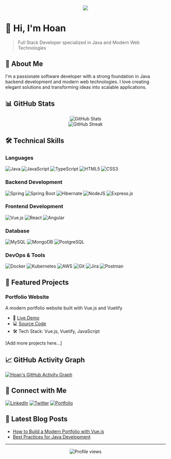 <div align="center">
  <img src="https://readme-typing-svg.herokuapp.com/?lines=Welcome+to+my+GitHub+Profile!;I'm+a+Full+Stack+Developer;3%2B+years+of+coding+experience&center=true&width=380&height=45">
</div>

# 👋 Hi, I'm Hoan

> Full Stack Developer specialized in Java and Modern Web Technologies

## 🚀 About Me

I'm a passionate software developer with a strong foundation in Java backend development and modern web technologies. I love creating elegant solutions and transforming ideas into scalable applications.

## 📊 GitHub Stats

<div align="center">
  <img src="https://github-readme-stats.vercel.app/api?username=viethoan261&show_icons=true&theme=radical" alt="GitHub Stats" />
</div>
<div align="center">
  <img src="https://streak-stats.demolab.com?user=viethoan261&theme=tokyonight&border_radius=4" alt="GitHub Streak" />
</div>

## 🛠️ Technical Skills

### Languages
![Java](https://img.shields.io/badge/Java-%23ED8B00.svg?style=for-the-badge&logo=java&logoColor=white)
![JavaScript](https://img.shields.io/badge/JavaScript-%23F7DF1E.svg?style=for-the-badge&logo=javascript&logoColor=black)
![TypeScript](https://img.shields.io/badge/TypeScript-%23007ACC.svg?style=for-the-badge&logo=typescript&logoColor=white)
![HTML5](https://img.shields.io/badge/HTML5-%23E34F26.svg?style=for-the-badge&logo=html5&logoColor=white)
![CSS3](https://img.shields.io/badge/CSS3-%231572B6.svg?style=for-the-badge&logo=css3&logoColor=white)

### Backend Development
![Spring](https://img.shields.io/badge/Spring-%236DB33F.svg?style=for-the-badge&logo=spring&logoColor=white)
![Spring Boot](https://img.shields.io/badge/Spring_Boot-%236DB33F.svg?style=for-the-badge&logo=spring-boot&logoColor=white)
![Hibernate](https://img.shields.io/badge/Hibernate-%23595014.svg?style=for-the-badge&logo=hibernate&logoColor=white)
![NodeJS](https://img.shields.io/badge/Node.js-%23339933.svg?style=for-the-badge&logo=nodedotjs&logoColor=white)
![Express.js](https://img.shields.io/badge/Express.js-%23404d59.svg?style=for-the-badge&logo=express&logoColor=white)

### Frontend Development
![Vue.js](https://img.shields.io/badge/Vue.js-%234FC08D.svg?style=for-the-badge&logo=vuedotjs&logoColor=white)
![React](https://img.shields.io/badge/React-%2320232a.svg?style=for-the-badge&logo=react&logoColor=%2361DAFB)
![Angular](https://img.shields.io/badge/Angular-%23DD0031.svg?style=for-the-badge&logo=angular&logoColor=white)

### Database
![MySQL](https://img.shields.io/badge/MySQL-%2300f.svg?style=for-the-badge&logo=mysql&logoColor=white)
![MongoDB](https://img.shields.io/badge/MongoDB-%234ea94b.svg?style=for-the-badge&logo=mongodb&logoColor=white)
![PostgreSQL](https://img.shields.io/badge/PostgreSQL-%23316192.svg?style=for-the-badge&logo=postgresql&logoColor=white)

### DevOps & Tools
![Docker](https://img.shields.io/badge/Docker-%232496ED.svg?style=for-the-badge&logo=docker&logoColor=white)
![Kubernetes](https://img.shields.io/badge/Kubernetes-%23326ce5.svg?style=for-the-badge&logo=kubernetes&logoColor=white)
![AWS](https://img.shields.io/badge/AWS-%23FF9900.svg?style=for-the-badge&logo=amazon-aws&logoColor=white)
![Git](https://img.shields.io/badge/Git-%23F05033.svg?style=for-the-badge&logo=git&logoColor=white)
![Jira](https://img.shields.io/badge/Jira-%230A0FFF.svg?style=for-the-badge&logo=jira&logoColor=white)
![Postman](https://img.shields.io/badge/Postman-FF6C37?style=for-the-badge&logo=postman&logoColor=white)

## 🌟 Featured Projects

### Portfolio Website
A modern portfolio website built with Vue.js and Vuetify
- 🔗 [Live Demo](your-link-here)
- 💻 [Source Code](your-link-here)
- 🛠️ Tech Stack: Vue.js, Vuetify, JavaScript

[Add more projects here...]

## 📈 GitHub Activity Graph

[![Hoan's GitHub Activity Graph](https://github-readme-activity-graph.vercel.app/graph?username=viethoan261&theme=tokyo-night)](https://github.com/viethoan261)

## 🤝 Connect with Me

[![LinkedIn](https://img.shields.io/badge/LinkedIn-0077B5?style=for-the-badge&logo=linkedin&logoColor=white)](your-linkedin-url)
[![Twitter](https://img.shields.io/badge/Twitter-1DA1F2?style=for-the-badge&logo=twitter&logoColor=white)](your-twitter-url)
[![Portfolio](https://img.shields.io/badge/Portfolio-000000?style=for-the-badge&logo=About.me&logoColor=white)](your-portfolio-url)

## 📝 Latest Blog Posts

<!-- BLOG-POST-LIST:START -->
- [How to Build a Modern Portfolio with Vue.js](your-blog-link)
- [Best Practices for Java Development](your-blog-link)
<!-- BLOG-POST-LIST:END -->

---

<div align="center">
  <img src="https://komarev.com/ghpvc/?username=viethoan261&color=blueviolet" alt="Profile views" />
</div>
